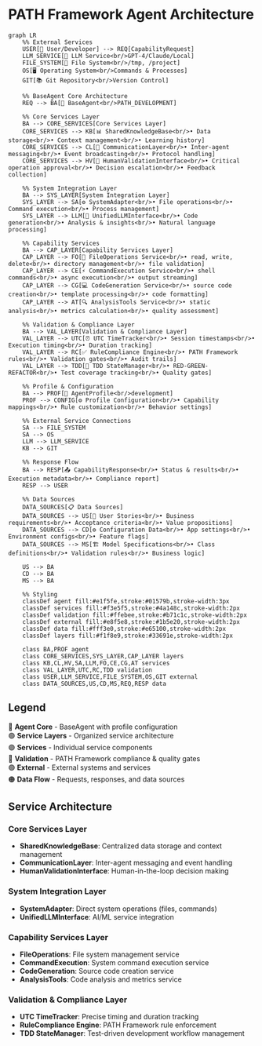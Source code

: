 # PATH Framework Agent Architecture

```mermaid
graph LR
    %% External Services
    USER[👤 User/Developer] --> REQ[CapabilityRequest]
    LLM_SERVICE[🤖 LLM Service<br/>GPT-4/Claude/Local] 
    FILE_SYSTEM[💾 File System<br/>/tmp, /project]
    OS[🖥️ Operating System<br/>Commands & Processes]
    GIT[📚 Git Repository<br/>Version Control]
    
    %% BaseAgent Core Architecture
    REQ --> BA[🎯 BaseAgent<br/>PATH_DEVELOPMENT]
    
    %% Core Services Layer
    BA --> CORE_SERVICES[Core Services Layer]
    CORE_SERVICES --> KB[📊 SharedKnowledgeBase<br/>• Data storage<br/>• Context management<br/>• Learning history]
    CORE_SERVICES --> CL[🔗 CommunicationLayer<br/>• Inter-agent messaging<br/>• Event broadcasting<br/>• Protocol handling]
    CORE_SERVICES --> HV[👥 HumanValidationInterface<br/>• Critical operation approval<br/>• Decision escalation<br/>• Feedback collection]
    
    %% System Integration Layer
    BA --> SYS_LAYER[System Integration Layer]
    SYS_LAYER --> SA[⚙️ SystemAdapter<br/>• File operations<br/>• Command execution<br/>• Process management]
    SYS_LAYER --> LLM[🧠 UnifiedLLMInterface<br/>• Code generation<br/>• Analysis & insights<br/>• Natural language processing]
    
    %% Capability Services
    BA --> CAP_LAYER[Capability Services Layer]
    CAP_LAYER --> FO[📁 FileOperations Service<br/>• read, write, delete<br/>• directory management<br/>• file validation]
    CAP_LAYER --> CE[⚡ CommandExecution Service<br/>• shell commands<br/>• async execution<br/>• output streaming]
    CAP_LAYER --> CG[💻 CodeGeneration Service<br/>• source code creation<br/>• template processing<br/>• code formatting]
    CAP_LAYER --> AT[🔍 AnalysisTools Service<br/>• static analysis<br/>• metrics calculation<br/>• quality assessment]
    
    %% Validation & Compliance Layer
    BA --> VAL_LAYER[Validation & Compliance Layer]
    VAL_LAYER --> UTC[⏰ UTC TimeTracker<br/>• Session timestamps<br/>• Execution timing<br/>• Duration tracking]
    VAL_LAYER --> RC[✅ RuleCompliance Engine<br/>• PATH Framework rules<br/>• Validation gates<br/>• Audit trails]
    VAL_LAYER --> TDD[🔄 TDD StateManager<br/>• RED-GREEN-REFACTOR<br/>• Test coverage tracking<br/>• Quality gates]
    
    %% Profile & Configuration
    BA --> PROF[👤 AgentProfile<br/>development]
    PROF --> CONFIG[⚙️ Profile Configuration<br/>• Capability mappings<br/>• Rule customization<br/>• Behavior settings]
    
    %% External Service Connections
    SA --> FILE_SYSTEM
    SA --> OS
    LLM --> LLM_SERVICE
    KB --> GIT
    
    %% Response Flow
    BA --> RESP[📤 CapabilityResponse<br/>• Status & results<br/>• Execution metadata<br/>• Compliance report]
    RESP --> USER
    
    %% Data Sources
    DATA_SOURCES[📋 Data Sources]
    DATA_SOURCES --> US[📖 User Stories<br/>• Business requirements<br/>• Acceptance criteria<br/>• Value propositions]
    DATA_SOURCES --> CD[⚙️ Configuration Data<br/>• App settings<br/>• Environment configs<br/>• Feature flags]
    DATA_SOURCES --> MS[🏗️ Model Specifications<br/>• Class definitions<br/>• Validation rules<br/>• Business logic]
    
    US --> BA
    CD --> BA
    MS --> BA
    
    %% Styling
    classDef agent fill:#e1f5fe,stroke:#01579b,stroke-width:3px
    classDef services fill:#f3e5f5,stroke:#4a148c,stroke-width:2px
    classDef validation fill:#ffebee,stroke:#b71c1c,stroke-width:2px
    classDef external fill:#e8f5e8,stroke:#1b5e20,stroke-width:2px
    classDef data fill:#fff3e0,stroke:#e65100,stroke-width:2px
    classDef layers fill:#f1f8e9,stroke:#33691e,stroke-width:2px
    
    class BA,PROF agent
    class CORE_SERVICES,SYS_LAYER,CAP_LAYER layers
    class KB,CL,HV,SA,LLM,FO,CE,CG,AT services
    class VAL_LAYER,UTC,RC,TDD validation
    class USER,LLM_SERVICE,FILE_SYSTEM,OS,GIT external
    class DATA_SOURCES,US,CD,MS,REQ,RESP data
```

## Legend

🔵 **Agent Core** - BaseAgent with profile configuration  
🟢 **Service Layers** - Organized service architecture  
🟣 **Services** - Individual service components  
🔴 **Validation** - PATH Framework compliance & quality gates  
🟢 **External** - External systems and services  
🟠 **Data Flow** - Requests, responses, and data sources

## Service Architecture

### Core Services Layer
- **SharedKnowledgeBase**: Centralized data storage and context management
- **CommunicationLayer**: Inter-agent messaging and event handling
- **HumanValidationInterface**: Human-in-the-loop decision making

### System Integration Layer  
- **SystemAdapter**: Direct system operations (files, commands)
- **UnifiedLLMInterface**: AI/ML service integration

### Capability Services Layer
- **FileOperations**: File system management service
- **CommandExecution**: System command execution service
- **CodeGeneration**: Source code creation service
- **AnalysisTools**: Code analysis and metrics service

### Validation & Compliance Layer
- **UTC TimeTracker**: Precise timing and duration tracking
- **RuleCompliance Engine**: PATH Framework rule enforcement
- **TDD StateManager**: Test-driven development workflow management
